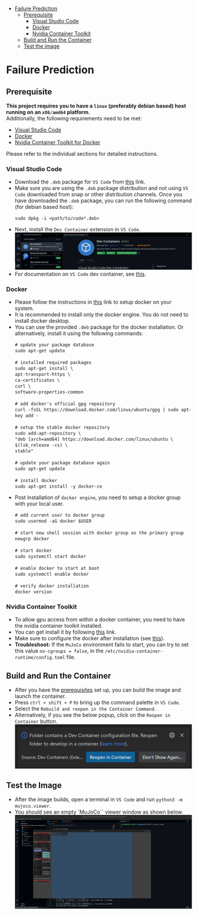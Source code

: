 <!-- TOC -->
* [Failure Prediction](#failure-prediction)
  * [Prerequisite](#prerequisite)
    * [Visual Studio Code](#visual-studio-code)
    * [Docker](#docker)
    * [Nvidia Container Toolkit](#nvidia-container-toolkit)
  * [Build and Run the Container](#build-and-run-the-container)
  * [Test the image](#test-the-image)
<!-- TOC -->

# Failure Prediction #

## Prerequisite  ##
<b>This project requires you to have a `linux` (preferably debian based) host running on an `x86/amd64` platform.</b> <br>
Additionally, the following requirements need to be met:

- [Visual Studio Code](#visual-studio-code)
- [Docker](#docker)
- [Nvidia Container Toolkit for Docker](#nvidia-container-toolkit)

Please refer to the individual sections for detailed instructions.

### Visual Studio Code ###
- Download the `.deb` package for `VS Code` from [this](https://code.visualstudio.com/download) link.
- Make sure you are using the `.deb` package distribution and not using `VS Code` downloaded from snap or other 
distribution channels. Once you have downloaded the `.deb` package, you can run the following command (for debian based host):
    ```
    sudo dpkg -i <path/to/code*.deb>
    ```
- Next, install the `Dev Container` extension in `VS Code`.
![dev-containers-ext.png](assets/dev-containers-ext.png)
- For documentation on `VS Code` dev container, see [this](https://code.visualstudio.com/docs/devcontainers/containers).

### Docker ###
- Please follow the instructions in [this](https://docs.docker.com/desktop/install/linux-install/) link to setup docker on your system.
- It is recommended to install only the docker engine. You do not need to install docker desktop.
- You can use the provided `.deb` package for the docker installation. Or alternatively, install it using the following commands:
    ```
    # update your package database
    sudo apt-get update
  
    # installed required packages
    sudo apt-get install \
    apt-transport-https \
    ca-certificates \
    curl \
    software-properties-common
  
    # add docker's official gpg repository
    curl -fsSL https://download.docker.com/linux/ubuntu/gpg | sudo apt-key add -
  
    # setup the stable docker repository
    sudo add-apt-repository \
    "deb [arch=amd64] https://download.docker.com/linux/ubuntu \
    $(lsb_release -cs) \
    stable"
  
    # update your package database again
    sudo apt-get update
  
    # install docker
    sudo apt-get install -y docker-ce
    ```
- Post installation of `docker engine`, you need to setup a docker group with your local user.
    ```
    # add current user to docker group
    sudo usermod -aG docker $USER
  
    # start new shell session with docker group as the primary group
    newgrp docker
  
    # start docker
    sudo systemctl start docker
  
    # enable docker to start at boot
    sudo systemctl enable docker
  
    # verify docker installation
    docker version
    ```

### Nvidia Container Toolkit ###
- To allow gpu access from within a docker container, you need to have the nvidia container toolkit installed.
- You can get install it by following [this](https://docs.nvidia.com/datacenter/cloud-native/container-toolkit/latest/install-guide.html) link.
- Make sure to configure the docker after installation (see [this](https://docs.nvidia.com/datacenter/cloud-native/container-toolkit/latest/install-guide.html)).
- <b>Troubleshoot:</b> If the `MuJoCo` environment fails to start, you can try to set this value `no-cgroups = false`, in the `/etc/nvidia-container-runtime/config.toml` file.

## Build and Run the Container ##
- After you have the [prerequisites](#prerequisite) set up, you can build the image and launch the container.
- Press `ctrl + shift + P` to bring up the command palette in `VS Code`.
- Select the `Rebuild and reopen in the Container Command`.
- Alternatively, if you see the below popup, click on the `Reopen in Container` button.
![build-container.png](assets/build-container.png)

## Test the Image ##
- After the image builds, open a terminal in `VS Code` and run `python3 -m mujoco.viewer`.
- You should see an empty `MuJoCo`` viewer window as shown below.
![mujoco-viewer.png](assets/mujoco-viewer.png)
